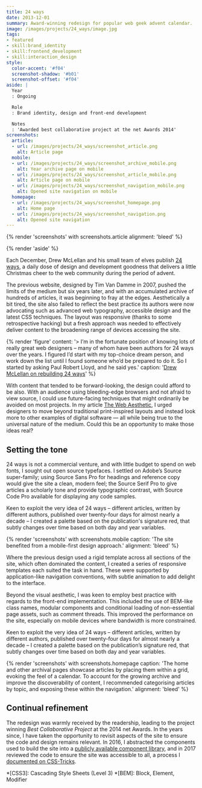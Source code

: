 ```yaml
---
title: 24 ways
date: 2013-12-01
summary: Award-winning redesign for popular web geek advent calendar.
image: /images/projects/24_ways/image.jpg
tags:
- featured
- skill:brand_identity
- skill:frontend_development
- skill:interaction_design
style:
  color-accent: '#f04'
  screenshot-shadow: '#b01'
  screenshot-offset: '#f04'
aside: |
  Year
  : Ongoing

  Role
  : Brand identity, design and front-end development

  Notes
  : 'Awarded best collaborative project at the net Awards 2014'
screenshots:
  article:
  - url: /images/projects/24_ways/screenshot_article.png
    alt: Article page
  mobile:
  - url: /images/projects/24_ways/screenshot_archive_mobile.png
    alt: Year archive page on mobile
  - url: /images/projects/24_ways/screenshot_article_mobile.png
    alt: Article page on mobile
  - url: /images/projects/24_ways/screenshot_navigation_mobile.png
    alt: Opened site navigation on mobile
  homepage:
  - url: /images/projects/24_ways/screenshot_homepage.png
    alt: Home page
  - url: /images/projects/24_ways/screenshot_navigation.png
    alt: Opened site navigation
---
```

{% render 'screenshots' with screenshots.article
  alignment: 'bleed'
%}

{% render 'aside' %}

Each December, Drew McLellan and his small team of elves publish [24 ways][1], a daily dose of design and development goodness that delivers a little Christmas cheer to the web community during the period of advent.

The previous website, designed by Tim Van Damme in 2007, pushed the limits of the medium but six years later, and with an accumulated archive of hundreds of articles, it was beginning to fray at the edges. Aesthetically a bit tired, the site also failed to reflect the best practice its authors were now advocating such as advanced web typography, accessible design and the latest CSS techniques. The layout was responsive (thanks to some retrospective hacking) but a fresh approach was needed to effectively deliver content to the broadening range of devices accessing the site.

{% render 'figure'
  content: '> I’m in the fortunate position of knowing lots of really great web designers – many of whom have been authors for 24 ways over the years. I figured I’d start with my top-choice dream person, and work down the list until I found someone who’d be prepared to do it. So I started by asking Paul Robert Lloyd, and he said yes.'
  caption: '[Drew McLellan on rebuilding 24 ways](https://allinthehead.com/retro/366/rebuilding-24-ways)'
%}

With content that tended to be forward-looking, the design could afford to be also. With an audience using bleeding-edge browsers and not afraid to view source, I could use future-facing techniques that might ordinarily be avoided on most projects. In my article [The Web Aesthetic][2], I urged designers to move beyond traditional print-inspired layouts and instead look more to other examples of digital software — all while being true to the universal nature of the medium. Could this be an opportunity to make those ideas real?

## Setting the tone

24 ways is not a commercial venture, and with little budget to spend on web fonts, I sought out open source typefaces. I settled on Adobe’s Source super-family; using Source Sans Pro for headings and reference copy would give the site a clean, modern feel; the Source Serif Pro to give articles a scholarly tone and provide typographic contrast, with Source Code Pro available for displaying any code samples.

Keen to exploit the very idea of 24 ways – different articles, written by different authors, published over twenty-four days for almost nearly a decade – I created a palette based on the publication's signature red, that subtly changes over time based on both day and year variables.

{% render 'screenshots' with screenshots.mobile
  caption: 'The site benefited from a mobile-first design approach.'
  alignment: 'bleed'
%}

Where the previous design used a rigid template across all sections of the site, which often dominated the content, I created a series of responsive templates each suited the task in hand. These were supported by application-like navigation conventions, with subtle animation to add delight to the interface.

Beyond the visual aesthetic, I was keen to employ best practice with regards to the front-end implementation. This included the use of BEM-like class names, modular components and conditional loading of non-essential page assets, such as comment threads. This improved the performance on the site, especially on mobile devices where bandwidth is more constrained.

Keen to exploit the very idea of 24 ways – different articles, written by different authors, published over twenty-four days for almost nearly a decade – I created a palette based on the publication’s signature red, that subtly changes over time based on both day and year variables.

{% render 'screenshots' with screenshots.homepage
  caption: 'The home and other archival pages showcase articles by placing them within a grid, evoking the feel of a calendar. To account for the growing archive and improve the discoverability of content, I recommended categorising articles by topic, and exposing these within the navigation.'
  alignment: 'bleed'
%}

## Continual refinement

The redesign was warmly received by the readership, leading to the project winning *Best Collaborative Project* at the 2014 net Awards. In the years since, I have taken the opportunity to revisit aspects of the site to ensure the code and design remains relevant. In 2016, I abstracted the components used to build the site into a [publicly available component library][3], and in 2017 reviewed the code to ensure the site was accessible to all, a process I [documented on CSS-Tricks][4].

[1]: https://24ways.org
[2]: https://alistapart.com/article/the-web-aesthetic
[3]: https://bits.24ways.org
[4]: https://css-tricks.com/improving-accessibility-24-ways/

*[CSS3]: Cascading Style Sheets (Level 3)
*[BEM]: Block, Element, Modifier
